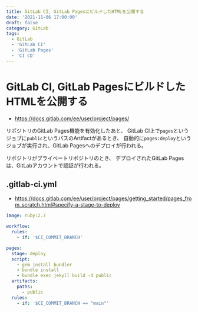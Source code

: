 ```yaml
---
title: GitLab CI, GitLab PagesにビルドしたHTMLを公開する
date: '2021-11-06 17:00:00'
draft: false
category: GitLab
tags:
  - GitLab
  - 'GitLab CI'
  - 'GitLab Pages'
  - 'CI CD'
---
```


# GitLab CI, GitLab PagesにビルドしたHTMLを公開する

- <https://docs.gitlab.com/ee/user/project/pages/>

リポジトリのGitLab Pages機能を有効化したあと、
GitLab CI上で`pages`というジョブに`public`というパスのArtifactがあるとき、
自動的に`pages:deploy`というジョブが実行され、GitLab Pagesへのデプロイが行われる。

リポジトリがプライベートリポジトリのとき、
デプロイされたGitLab Pagesは、GitLabアカウントで認証が行われる。

## .gitlab-ci.yml

- <https://docs.gitlab.com/ee/user/project/pages/getting_started/pages_from_scratch.html#specify-a-stage-to-deploy>

```yaml
image: ruby:2.7

workflow:
  rules:
    - if: '$CI_COMMIT_BRANCH'

pages:
  stage: deploy
  script:
    - gem install bundler
    - bundle install
    - bundle exec jekyll build -d public
  artifacts:
    paths:
      - public
  rules:
    - if: '$CI_COMMIT_BRANCH == "main"'
```
